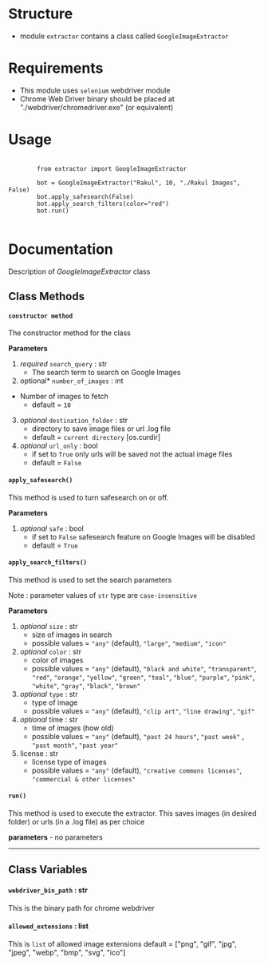 # Structure
* module `extractor` contains a class called `GoogleImageExtractor`

# Requirements
* This module uses `selenium` webdriver module
* Chrome Web Driver binary should be placed at "./webdriver/chromedriver.exe" (or equivalent)

# Usage
<pre>
	<code>
		from extractor import GoogleImageExtractor

		bot = GoogleImageExtractor("Rakul", 10, "./Rakul Images", False)
		bot.apply_safesearch(False)
		bot.apply_search_filters(color="red")
		bot.run()
	</code>
</pre>

# Documentation
Description of *GoogleImageExtractor* class

## Class Methods

#### `constructor method`
The constructor method for the class

**Parameters**  
1. *required* `search_query` : str
	* The search term to search on Google Images
2. optional* `number_of_images` : int
* Number of images to fetch
	* default = `10`
3. *optional* `destination_folder` : str 
	* directory to save image files or url .log file
	* default = `current directory` [os.curdir]
4. *optional* `url_only` : bool
	* if set to `True` only urls will be saved not the actual image files
	* default = `False` 

#### `apply_safesearch()`
This method is used to turn safesearch on or off.

**Parameters**  
1. *optional* `safe` : bool
	* if set to `False` safesearch feature on Google Images will be disabled
	* default = `True`

#### `apply_search_filters()`
This method is used to set the search parameters

Note : parameter values of `str` type are `case-insensitive`

**Parameters**  
1. *optional* `size` : str 
	* size of images in search
	* possible values = `"any"` (default), `"large"`, `"medium"`, `"icon"`
2. *optional* `color` : str 
	* color of images 
	* possible values = `"any"` (default), `"black and white"`, `"transparent"`, `"red"`, `"orange"`, `"yellow"`, `"green"`, `"teal"`, `"blue"`, `"purple"`, `"pink"`, `"white"`, `"gray"`, `"black"`, `"brown"`
3. *optional* `type` : str 
	* type of image
	* possible values = `"any"` (default), `"clip art"`, `"line drawing"`, `"gif"`
4. *optional* time : str
	* time of images (how old)
	* possible values = `"any"` (default), `"past 24 hours"`, `"past week"` , `"past month"`, `"past year"`
5. license : str
	* license type of images
	* possible values = `"any"` (default), `"creative commons licenses"`, `"commercial & other licenses"`

#### `run()`
This method is used to execute the extractor. This saves images (in desired folder) or urls (in a .log file) as per choice

**parameters** - no parameters

______

## Class Variables

#### `webdriver_bin_path` : str
This is the binary path for chrome webdriver

#### `allowed_extensions` : list
This is `list` of allowed image extensions
default = ["png", "gif", "jpg", "jpeg", "webp", "bmp", "svg", "ico"]
